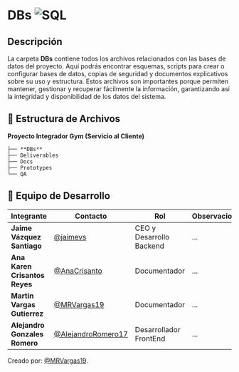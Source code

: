 # **DBs** ![SQL](https://img.shields.io/badge/SQL-blue?logo=microsoftsqlserver)

##  Descripción
La carpeta **DBs** contiene todos los archivos relacionados con las bases de datos del proyecto. Aquí podrás encontrar esquemas, scripts para crear o configurar bases de datos, copias de seguridad y documentos explicativos sobre su uso y estructura. Estos archivos son importantes porque permiten mantener, gestionar y recuperar fácilmente la información, garantizando así la integridad y disponibilidad de los datos del sistema.

## 📁 **Estructura de Archivos**
**Proyecto Integrador Gym (Servicio al Cliente)**

```plaintext
├── **DBs**
├── Deliverables
├── Docs
├── Prototypes
└── QA
```

## 👥 **Equipo de Desarrollo**

| **Integrante**                | **Contacto**                                               | **Rol**                  | **Observaciones** |
| ----------------------------- | ---------------------------------------------------------- | ------------------------ | ----------------- |
| **Jaime Vázquez Santiago**    | [@jaimevs](https://github.com/jaimevs)                     | CEO y Desarrollo Backend | ...               |
| **Ana Karen Crisantos Reyes** | [@AnaCrisanto](https://github.com/AnaCrisanto)             | Documentador             | ...               |
| **Martin Vargas Gutierrez**   | [@MRVargas19](https://github.com/MRVargas19)               | Documentador             | ...               |
| **Alejandro Gonzales Romero** | [@AlejandroRomero17](https://github.com/AlejandroRomero17) | Desarrollador FrontEnd   | ...               |


Creado por: [@MRVargas19](https://github.com/MRVargas19).

